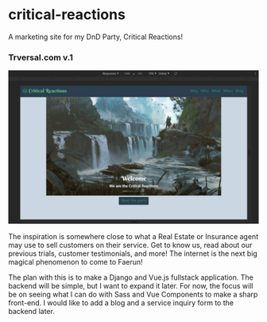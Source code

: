 # critical-reactions
A marketing site for my DnD Party, Critical Reactions!

### Trversal.com v.1

![Critical Reactions site demo with Bootstrap and Vue.js](crit-vue/src/assets/preview-gif.gif)

The inspiration is somewhere close to what a Real Estate or Insurance agent may use to sell customers on their service. Get to know us, read about our previous trials, customer testimonials, and more! The internet is the next big magical phenomenon to come to Faerun!

The plan with this is to make a Django and Vue.js fullstack application. The backend will be simple, but I want to expand it later. For now, the focus will be on seeing what I can do with Sass and Vue Components to make a sharp front-end. I would like to add a blog and a service inquiry form to the backend later. 
